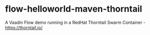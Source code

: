 # flow-helloworld-maven-thorntail
A Vaadin Flow demo running in a RedHat Thorntail Swarm Container - https://thorntail.io/
